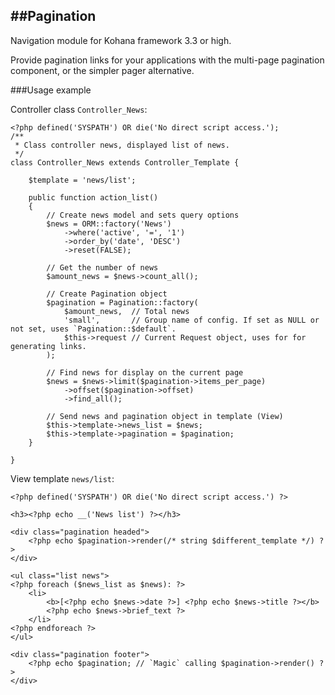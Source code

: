 ##Pagination
---
Navigation module for Kohana framework 3.3 or high.

Provide pagination links for your applications with the multi-page pagination component, 
or the simpler pager alternative.

###Usage example

Controller class `Controller_News`:
~~~
<?php defined('SYSPATH') OR die('No direct script access.');
/**
 * Class controller news, displayed list of news.
 */
class Controller_News extends Controller_Template {

	$template = 'news/list';

	public function action_list()
	{
		// Create news model and sets query options
		$news = ORM::factory('News')
			->where('active', '=', '1')
			->order_by('date', 'DESC')
			->reset(FALSE);

		// Get the number of news
		$amount_news = $news->count_all();

		// Create Pagination object
		$pagination = Pagination::factory(
			$amount_news,  // Total news
			'small',       // Group name of config. If set as NULL or not set, uses `Pagination::$default`.
			$this->request // Current Request object, uses for for generating links.
		);

		// Find news for display on the current page
		$news = $news->limit($pagination->items_per_page)
			->offset($pagination->offset)
			->find_all();

		// Send news and pagination object in template (View)
		$this->template->news_list = $news;
		$this->template->pagination = $pagination;
	}

}
~~~
View template `news/list`:
~~~
<?php defined('SYSPATH') OR die('No direct script access.') ?>

<h3><?php echo __('News list') ?></h3>

<div class="pagination headed">
	<?php echo $pagination->render(/* string $different_template */) ?>
</div>

<ul class="list news">
<?php foreach ($news_list as $news): ?>
	<li>
		<b>[<?php echo $news->date ?>] <?php echo $news->title ?></b>
		<?php echo $news->brief_text ?>
	</li>
<?php endforeach ?>
</ul>

<div class="pagination footer">
	<?php echo $pagination; // `Magic` calling $pagination->render() ?>
</div>

~~~
